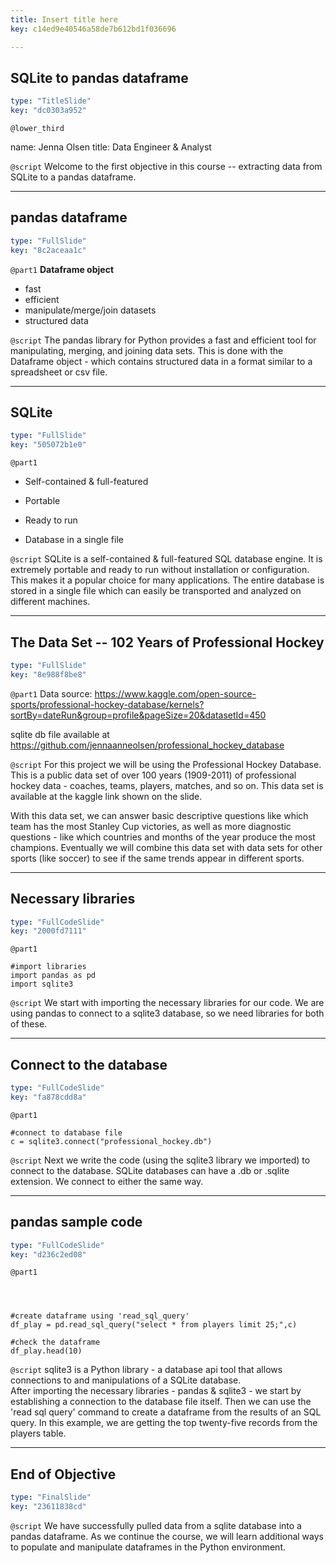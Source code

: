 ```yaml
---
title: Insert title here
key: c14ed9e40546a58de7b612bd1f036696

---
```

## SQLite to pandas dataframe

```yaml
type: "TitleSlide"
key: "dc0303a952"
```

`@lower_third`

name: Jenna Olsen
title: Data Engineer & Analyst


`@script`
Welcome to the first objective in this course -- extracting data from SQLite to a pandas dataframe.


---
## pandas dataframe

```yaml
type: "FullSlide"
key: "8c2aceaa1c"
```

`@part1`
__Dataframe object__

- fast
- efficient
- manipulate/merge/join datasets 
- structured data


`@script`
The pandas library for Python provides a fast and efficient tool for manipulating, merging, and joining data sets. This is done with the Dataframe object - which contains structured data in a format similar to a spreadsheet or csv file.


---
## SQLite

```yaml
type: "FullSlide"
key: "505072b1e0"
```

`@part1`
- Self-contained & full-featured

- Portable

- Ready to run

- Database in a single file


`@script`
SQLite is a self-contained & full-featured SQL database engine.  It is extremely portable and ready to run without installation or configuration.  This makes it a popular choice for many applications.  The entire database is stored in a single file which can easily be transported and analyzed on different machines.


---
## The Data Set -- 102 Years of Professional Hockey

```yaml
type: "FullSlide"
key: "8e988f8be8"
```

`@part1`
Data source: https://www.kaggle.com/open-source-sports/professional-hockey-database/kernels?sortBy=dateRun&group=profile&pageSize=20&datasetId=450

sqlite db file available at https://github.com/jennaanneolsen/professional_hockey_database


`@script`
For this project we will be using the Professional Hockey Database.  This is a public data set of over 100 years (1909-2011) of professional hockey data - coaches, teams, players, matches, and so on. This data set is available at the kaggle link shown on the slide. 

With this data set, we can answer basic descriptive questions like which team has the most Stanley Cup victories, as well as more diagnostic questions - like which countries and months of the year produce the most champions.  Eventually we will combine this data set with data sets for other sports (like soccer) to see if the same trends appear in different sports.


---
## Necessary libraries

```yaml
type: "FullCodeSlide"
key: "2000fd7111"
```

`@part1`
```
#import libraries
import pandas as pd
import sqlite3

```


`@script`
We start with importing the necessary libraries for our code.  We are using pandas to connect to a sqlite3 database, so we need libraries for both of these.


---
## Connect to the database

```yaml
type: "FullCodeSlide"
key: "fa878cdd8a"
```

`@part1`
```
#connect to database file
c = sqlite3.connect("professional_hockey.db")

```


`@script`
Next we write the code (using the sqlite3 library we imported) to connect to the database.  SQLite databases can have a .db or .sqlite extension.  We connect to either the same way.


---
## pandas sample code

```yaml
type: "FullCodeSlide"
key: "d236c2ed08"
```

`@part1`
```



#create dataframe using 'read_sql_query'
df_play = pd.read_sql_query("select * from players limit 25;",c)

#check the dataframe
df_play.head(10) 
```


`@script`
sqlite3 is a Python library - a database api tool that allows connections to and manipulations of a SQLite database.  
After importing the necessary libraries - pandas & sqlite3 - we start by establishing a connection to the database file itself. Then we can use the 'read sql query' command to create a dataframe from the results of an SQL query.  In this example, we are getting the top twenty-five records from the players table.


---
## End of Objective

```yaml
type: "FinalSlide"
key: "23611838cd"
```

`@script`
We have successfully pulled data from a sqlite database into a pandas dataframe.  As we continue the course, we will learn additional ways to populate and manipulate dataframes in the Python environment.

